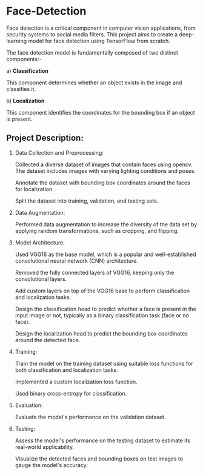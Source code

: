 # Face-Detection

Face detection is a critical component in computer vision applications, from security systems to social media filters. This project aims to create a deep-learning model for face detection using TensorFlow from scratch.

The face detection model is fundamentally composed of two distinct components:-

a) **Classification**
  
  This component determines whether an object exists in the image and classifies it.

b) **Localization**

  This component identifies the coordinates for the bounding box if an object is present.

## **Project Description:**

1. Data Collection and Preprocessing:

    Collected a diverse dataset of images that contain faces using opencv. The dataset includes images with varying lighting conditions and poses.
    
    Annotate the dataset with bounding box coordinates around the faces for localization.
    
    Split the dataset into training, validation, and testing sets.

2. Data Augmentation:

    Performed data augmentation to increase the diversity of the data set by applying random transformations, such as cropping, and flipping.

3. Model Architecture:

    Used VGG16 as the base model, which is a popular and well-established convolutional neural network (CNN) architecture.
    
    Removed the fully connected layers of VGG16, keeping only the convolutional layers.
    
    Add custom layers on top of the VGG16 base to perform classification and localization tasks.
    
    Design the classification head to predict whether a face is present in the input image or not, typically as a binary classification task (face or no face).
    
    Design the localization head to predict the bounding box coordinates around the detected face.

4. Training:

    Train the model on the training dataset using suitable loss functions for both classification and localization tasks.
    
    Implemented a custom localization loss function.
    
    Used binary cross-entropy for classification.

5. Evaluation:

    Evaluate the model's performance on the validation dataset.

6. Testing:

    Assess the model's performance on the testing dataset to estimate its real-world applicability.
    
    Visualize the detected faces and bounding boxes on test images to gauge the model's accuracy.
